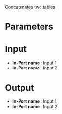 Concatenates two tables

# Parameters #



# Input #


  * **In-Port name** : Input 1
  * **In-Port name** : Input 2

# Output #


  * **In-Port name** : Input 1
  * **In-Port name** : Input 2
